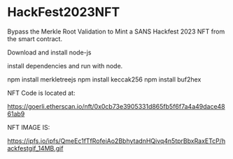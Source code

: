 # HackFest2023NFT
Bypass the Merkle Root Validation to Mint a SANS Hackfest 2023 NFT from the smart contract.

Download and install node-js

install dependencies and run with node.

npm install merkletreejs
npm install keccak256
npm install buf2hex

NFT Code is located at:

https://goerli.etherscan.io/nft/0x0cb73e3905331d865fb5f6f7a4a49dace4861ab9

NFT IMAGE IS:

https://ipfs.io/ipfs/QmeEc1fTfRofeiAo2BbhytadnHQivq4n5tprBbxRaxETcP/hackfestgif_14MB.gif
